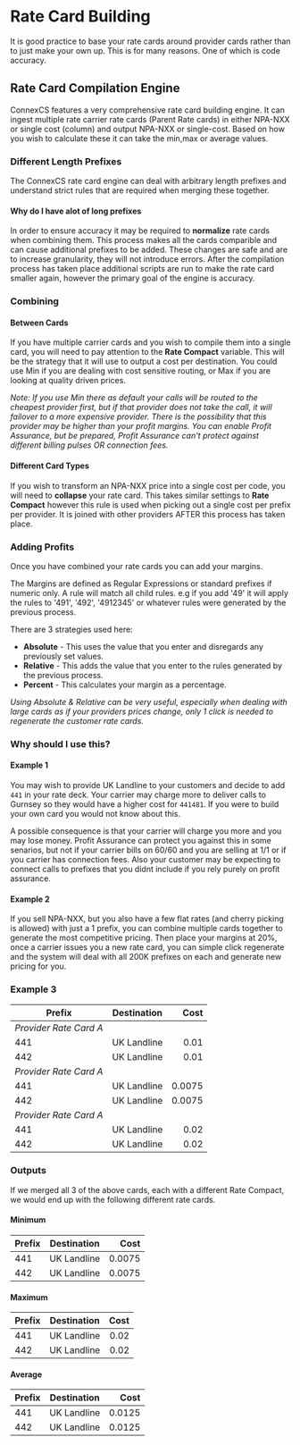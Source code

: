 # Rate Card Building

It is good practice to base your rate cards around provider cards rather than to just make your own up. This is for many reasons. One of which is code accuracy. 

## Rate Card Compilation Engine

ConnexCS features a very comprehensive rate card building engine. It can ingest multiple rate carrier rate cards (Parent Rate cards) in either NPA-NXX or single cost (column) and output NPA-NXX or single-cost.
Based on how you wish to calculate these it can take the min,max or average values.

### Different Length Prefixes
The ConnexCS rate card engine can deal with arbitrary length prefixes and understand strict rules that are required when merging these together.

#### Why do I have alot of long prefixes
In order to ensure accuracy it may be required to **normalize** rate cards when combining them. This process makes all the cards comparible and can cause additional prefixes to be added. These changes are safe and are to increase granularity, they will not introduce errors. After the compilation process has taken place additional scripts are run to make the rate card smaller again, however the primary goal of the engine is accuracy.

### Combining
#### Between Cards
If you have multiple carrier cards and you wish to compile them into a single card, you will need to pay attention to the **Rate Compact** variable. This will be the strategy that it will use to output a cost per destination. You could use Min if you are dealing with cost sensitive routing, or Max if you are looking at quality driven prices.

_Note: If you use Min there as default your calls will be routed to the cheapest provider first, but if that provider does not take the call, it will failover to a more expensive provider. There is the possibility that this provider may be higher than your profit margins. You can enable Profit Assurance, but be prepared, Profit Assurance can't protect against different billing pulses OR connection fees._

#### Different Card Types
If you wish to transform an NPA-NXX price into a single cost per code, you will need to **collapse** your rate card. This takes similar settings to **Rate Compact** however this rule is used when picking out a single cost per prefix per provider. It is joined with other providers AFTER this process has taken place.

### Adding Profits
Once you have combined your rate cards you can add your margins.

The Margins are defined as Regular Expressions or standard prefixes if numeric only. A rule will match all child rules. e.g if you add '49' it will apply the rules to '491', '492', '4912345' or whatever rules were generated by the previous process.

There are 3 strategies used here:
* **Absolute** - This uses the value that you enter and disregards any previously set values.
* **Relative** - This adds the value that you enter to the rules generated by the previous process.
* **Percent** - This calculates your margin as a percentage.

_Using Absolute & Relative can be very useful, especially when dealing with large cards as if your providers prices change, only 1 click is needed to regenerate the customer rate cards._

### Why should I use this?
#### Example 1

You may wish to provide UK Landline to your customers and decide to add `441` in your rate deck. Your carrier may charge more to deliver calls to Gurnsey so they would have a higher cost for `441481`. If you were to build your own card you would not know about this.

A possible consequence is that your carrier will charge you more and you may lose money. Profit Assurance can protect you against this in some senarios, but not if your carrier bills on 60/60 and you are selling at 1/1 or if you carrier has connection fees. Also your customer may be expecting to connect calls to prefixes that you didnt include if you rely purely on profit assurance.

#### Example 2

If you sell NPA-NXX, but you also have a few flat rates (and cherry picking is allowed) with just a 1 prefix, you can combine multiple cards together to generate the most competitive pricing. Then place your margins at 20%, once a carrier issues you a new rate card, you can simple click regenerate and the system will deal with all 200K prefixes on each and generate new pricing for you.

### Example 3


| Prefix  |     Destination     |  Cost |
|----------|:-------------:|------:|
| *Provider Rate Card A* |   |  |
| 441 |    UK Landline |  0.01 |
| 442 | UK Landline |    0.01 |
| *Provider Rate Card A* |  |     |
| 441 | UK Landline |  0.0075 |
| 442 | UK Landline |   0.0075 |
| *Provider Rate Card A* |  |  |
| 441 |  UK Landline |  0.02|
| 442 |  UK Landline |    0.02 |

### Outputs

If we merged all 3 of the above cards, each with a different Rate Compact, we would end up with the following different rate cards.

#### Minimum

| Prefix  |     Destination     |  Cost |
|----------|:-------------:|------:|
| 441 |    UK Landline |  0.0075 |
| 442 | UK Landline |   0.0075 |

#### Maximum

| Prefix  |     Destination     |  Cost |
|----------|:-------------:|------:|
| 441 |    UK Landline |  0.02 |
| 442 | UK Landline |   0.02 |

#### Average

| Prefix  |     Destination     |  Cost |
|----------|:-------------:|------:|
| 441 |    UK Landline |  0.0125 |
| 442 | UK Landline |   0.0125 |
